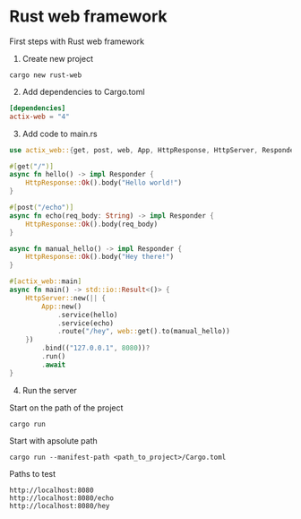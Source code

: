 # Rust web framework

First steps with Rust web framework

1. Create new project
```shell
cargo new rust-web
```

2. Add dependencies to Cargo.toml
```toml
[dependencies]
actix-web = "4"
```

3. Add code to main.rs
```rust
use actix_web::{get, post, web, App, HttpResponse, HttpServer, Responder};

#[get("/")]
async fn hello() -> impl Responder {
    HttpResponse::Ok().body("Hello world!")
}

#[post("/echo")]
async fn echo(req_body: String) -> impl Responder {
    HttpResponse::Ok().body(req_body)
}

async fn manual_hello() -> impl Responder {
    HttpResponse::Ok().body("Hey there!")
}

#[actix_web::main]
async fn main() -> std::io::Result<()> {
    HttpServer::new(|| {
        App::new()
            .service(hello)
            .service(echo)
            .route("/hey", web::get().to(manual_hello))
    })
        .bind(("127.0.0.1", 8080))?
        .run()
        .await
}
```

4. Run the server

Start on the path of the project
```shell
cargo run
```

Start with apsolute path
```shell
cargo run --manifest-path <path_to_project>/Cargo.toml
```

Paths to test
```shell
http://localhost:8080
http://localhost:8080/echo
http://localhost:8080/hey
```